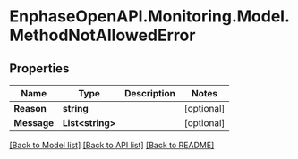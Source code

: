 # EnphaseOpenAPI.Monitoring.Model.MethodNotAllowedError

## Properties

Name | Type | Description | Notes
------------ | ------------- | ------------- | -------------
**Reason** | **string** |  | [optional] 
**Message** | **List&lt;string&gt;** |  | [optional] 

[[Back to Model list]](../README.md#documentation-for-models) [[Back to API list]](../README.md#documentation-for-api-endpoints) [[Back to README]](../README.md)

